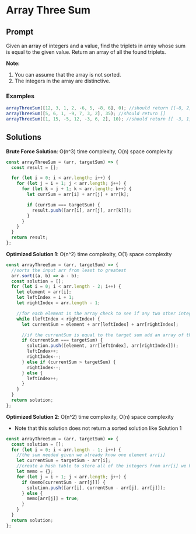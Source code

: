 # Array Three Sum

## Prompt

Given an array of integers and a value, find the triplets in array whose sum is equal to the given value. Return an array of all the found triplets.

**Note:**

1. You can assume that the array is not sorted.
2. The integers in the array are distinctive.

### Examples

```javascript
arrayThreeSum([12, 3, 1, 2, -6, 5, -8, 6], 0); //should return [[-8, 2, 6], [-8, 3, 5], [-6, 1, 5]]
arrayThreeSum([5, 6, 1, -9, 7, 3, 2], 35); //should return []
arrayThreeSum([1, 15, -5, 12, -3, 6, 2], 10); //should return [[ -3, 1, 12 ]]
```

## Solutions

**Brute Force Solution**: O(n^3) time complexity, O(n) space complexity

```javascript
const arrayThreeSum = (arr, targetSum) => {
  const result = [];

  for (let i = 0; i < arr.length; i++) {
    for (let j = i + 1; j < arr.length; j++) {
      for (let k = j + 1; k < arr.length; k++) {
        let currSum = arr[i] + arr[j] + arr[k];

        if (currSum === targetSum) {
          result.push([arr[i], arr[j], arr[k]]);
        }
      }
    }
  }
  return result;
};
```

**Optimized Solution 1**: O(n^2) time complexity, O(1) space complexity

```javascript
const arrayThreeSum = (arr, targetSum) => {
  //sorts the input arr from least to greatest
  arr.sort((a, b) => a - b);
  const solution = [];
  for (let i = 0; i < arr.length - 2; i++) {
    let element = arr[i];
    let leftIndex = i + 1;
    let rightIndex = arr.length - 1;

    //for each element in the array check to see if any two other integers in the array add to the target sum
    while (leftIndex < rightIndex) {
      let currentSum = element + arr[leftIndex] + arr[rightIndex];

      //if the currentSum is equal to the target sum add an array of those 3 integers to the solution array
      if (currentSum === targetSum) {
        solution.push([element, arr[leftIndex], arr[rightIndex]]);
        leftIndex++;
        rightIndex--;
      } else if (currentSum > targetSum) {
        rightIndex--;
      } else {
        leftIndex++;
      }
    }
  }
  return solution;
};
```

**Optimized Solution 2**: O(n^2) time complexity, O(n) space complexity

- Note that this solution does not return a sorted solution like Solution 1

```javascript
const arrayThreeSum = (arr, targetSum) => {
  const solution = [];
  for (let i = 0; i < arr.length - 1; i++) {
    //the sum needed given we already know one element arr[i]
    let currentSum = targetSum - arr[i];
    //create a hash table to store all of the integers from arr[i] we have tried
    let memo = {};
    for (let j = i + 1; j < arr.length; j++) {
      if (memo[currentSum - arr[j]]) {
        solution.push([arr[i], currentSum - arr[j], arr[j]]);
      } else {
        memo[arr[j]] = true;
      }
    }
  }
  return solution;
};
```
